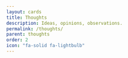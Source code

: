 ```yaml
---
layout: cards
title: Thoughts
description: Ideas, opinions, observations.
permalink: /thoughts/
parent: thoughts
order: 2
icon: "fa-solid fa-lightbulb"
---
```


